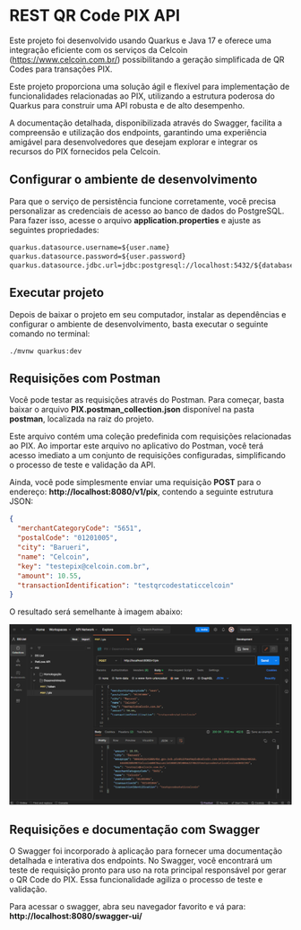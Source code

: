 # REST QR Code PIX API

Este projeto foi desenvolvido usando Quarkus e Java 17 e oferece uma integração eficiente com os serviços da Celcoin (https://www.celcoin.com.br/) possibilitando a geração simplificada de QR Codes para transações PIX. 

Este projeto proporciona uma solução ágil e flexível para implementação de funcionalidades relacionadas ao PIX, utilizando a estrutura poderosa do Quarkus para construir uma API robusta e de alto desempenho.

A documentação detalhada, disponibilizada através do Swagger, facilita a compreensão e utilização dos endpoints, garantindo uma experiência amigável para desenvolvedores que desejam explorar e integrar os recursos do PIX fornecidos pela Celcoin.

## Configurar o ambiente de desenvolvimento

Para que o serviço de persistência funcione corretamente, você precisa personalizar as credenciais de acesso ao banco de dados do PostgreSQL. Para fazer isso, acesse o arquivo **application.properties** e ajuste as seguintes propriedades:

```properties
quarkus.datasource.username=${user.name}
quarkus.datasource.password=${user.password}
quarkus.datasource.jdbc.url=jdbc:postgresql://localhost:5432/${database.name}
```

## Executar projeto

Depois de baixar o projeto em seu computador, instalar as dependências e configurar o ambiente de desenvolvimento, basta executar o seguinte comando no terminal:
```shell script
./mvnw quarkus:dev
```

## Requisições com Postman

Você pode testar as requisições através do Postman. Para começar, basta baixar o arquivo **PIX.postman_collection.json** disponível na pasta **postman**, localizada na raiz do projeto. 

Este arquivo contém uma coleção predefinida com requisições relacionadas ao PIX. Ao importar este arquivo no aplicativo do Postman, você terá acesso imediato a um conjunto de requisições configuradas, simplificando o processo de teste e validação da API.

Ainda, você pode simplesmente enviar uma requisição **POST** para o endereço: **http://localhost:8080/v1/pix**, contendo a seguinte estrutura JSON:

```json
{
  "merchantCategoryCode": "5651",
  "postalCode": "01201005",
  "city": "Barueri",
  "name": "Celcoin",
  "key": "testepix@celcoin.com.br",
  "amount": 10.55,
  "transactionIdentification": "testqrcodestaticcelcoin"
}

```

O resultado será semelhante à imagem abaixo:

![Descrição da Imagem](./assets/images/postman_01.png)

## Requisições e documentação com Swagger

O Swagger foi incorporado à aplicação para fornecer uma documentação detalhada e interativa dos endpoints. No Swagger, você encontrará um teste de requisição pronto para uso na rota principal responsável por gerar o QR Code do PIX. Essa funcionalidade agiliza o processo de teste e validação.

Para acessar o swagger, abra seu navegador favorito e vá para: **http://localhost:8080/swagger-ui/**

